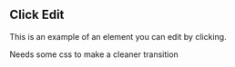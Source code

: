 ## Click Edit

This is an example of an element you can edit by clicking.

Needs some css to make a cleaner transition

